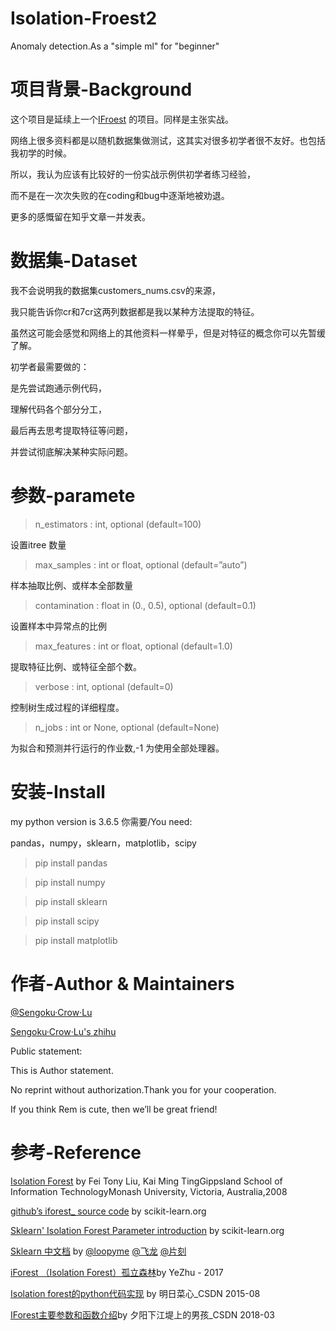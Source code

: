 # Isolation-Froest2
Anomaly detection.As a "simple ml" for "beginner"

项目背景-Background
=====

这个项目是延续上一个<a href="https://github.com/SilenceSengoku/IsolationForest">IFroest</a>
的项目。同样是主张实战。

网络上很多资料都是以随机数据集做测试，这其实对很多初学者很不友好。也包括我初学的时候。

所以，我认为应该有比较好的一份实战示例供初学者练习经验，

而不是在一次次失败的在coding和bug中逐渐地被劝退。

更多的感慨留在知乎文章一并发表。

数据集-Dataset
=====
我不会说明我的数据集customers_nums.csv的来源，

我只能告诉你cr和7cr这两列数据都是我以某种方法提取的特征。

虽然这可能会感觉和网络上的其他资料一样晕乎，但是对特征的概念你可以先暂缓了解。

初学者最需要做的：

是先尝试跑通示例代码，

理解代码各个部分分工，

最后再去思考提取特征等问题，

并尝试彻底解决某种实际问题。


参数-paramete
=====
> n_estimators : int, optional (default=100) 

 设置itree 数量 
> max_samples : int or float, optional (default=”auto”)

样本抽取比例、或样本全部数量
> contamination : float in (0., 0.5), optional (default=0.1)

设置样本中异常点的比例
> max_features : int or float, optional (default=1.0)

提取特征比例、或特征全部个数。
> verbose : int, optional (default=0)

控制树生成过程的详细程度。
> n_jobs : int or None, optional (default=None)

为拟合和预测并行运行的作业数,-1 为使用全部处理器。

安装-Install
=====
my python version is 3.6.5
你需要/You need:

pandas，numpy，sklearn，matplotlib，scipy

> pip install pandas

> pip install numpy

> pip install sklearn

> pip install scipy

> pip install matplotlib



作者-Author & Maintainers
=====
<a href="https://github.com/SilenceSengoku">@Sengoku·Crow·Lu</a>

<a href="https://www.zhihu.com/people/firesnake-67/activities">Sengoku·Crow·Lu's zhihu</a>

Public statement:

This is Author statement.

No reprint without authorization.Thank you for your cooperation.

If you think Rem is cute, then we’ll be great friend!


参考-Reference
=====
<a href="https://cs.nju.edu.cn/zhouzh/zhouzh.files/publication/icdm08b.pdf">Isolation Forest</a>
by Fei Tony Liu, Kai Ming TingGippsland School of Information TechnologyMonash University, Victoria, Australia,2008

<a href="https://github.com/scikit-learn/scikit-learn/blob/master/sklearn/ensemble/_iforest.py">github’s iforest_ source code</a> by scikit-learn.org

<a href="https://scikit-learn.org/stable/modules/generated/sklearn.ensemble.IsolationForest.html#sklearn.ensemble.IsolationForest">Sklearn' Isolation Forest Parameter introduction</a>
by scikit-learn.org

<a href="https://sklearn.apachecn.org/docs/0.21.3/26.html">Sklearn 中文档</a> by
<a href="https://github.com/loopyme">@loopyme</a>
<a href="https://github.com/wizardforcel">@飞龙</a>
<a href="https://github.com/jiangzhonglian">@片刻</a>



<a href="https://www.zhihu.com/people/firesnake-67/activities">iForest （Isolation Forest）孤立森林</a>by YeZhu - 2017

<a href="https://blog.csdn.net/aiyinsimei/article/details/48003859#0-tsina-1-5960-397232819ff9a47a7b7e80a40613cfe1">Isolation forest的python代码实现</a> by 明日菜心_CSDN 2015-08

<a href="https://blog.csdn.net/ye1215172385/article/details/79762317">IForest主要参数和函数介绍</a>by 夕阳下江堤上的男孩_CSDN 2018-03

